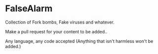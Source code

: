 # FalseAlarm
Collection of Fork bombs, Fake viruses and whatever.


Make a pull request for your content to be added..


Any language, any code accepted (Anything that isn't harmless won't be added.)
